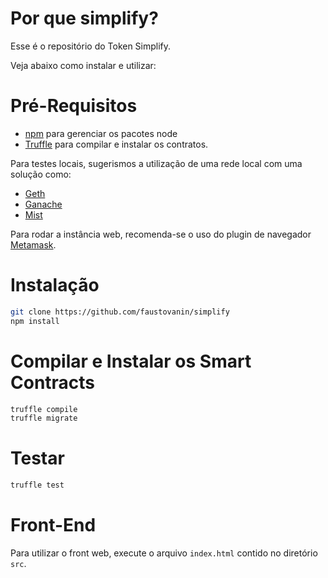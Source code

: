 # Por que simplify?
Esse é o repositório do Token Simplify.

Veja abaixo como instalar e utilizar:

# Pré-Requisitos
* [npm](https://www.npmjs.com/) para gerenciar os pacotes node
* [Truffle](https://truffleframework.com/) para compilar e instalar os contratos.


Para testes locais, sugerismos a utilização de uma rede local com uma solução como:
* [Geth](https://github.com/ethereum/go-ethereum/wiki/geth)
* [Ganache](https://truffleframework.com/ganache)
* [Mist](https://github.com/ethereum/mist)

Para rodar a instância web, recomenda-se o uso do plugin de navegador [Metamask](https://metamask.io/).

# Instalação

```bash
git clone https://github.com/faustovanin/simplify
npm install
```

# Compilar e Instalar os Smart Contracts

```bash
truffle compile
truffle migrate
```

# Testar

```bash
truffle test
```
# Front-End

Para utilizar o front web, execute o arquivo ```index.html``` contido no diretório ```src```.